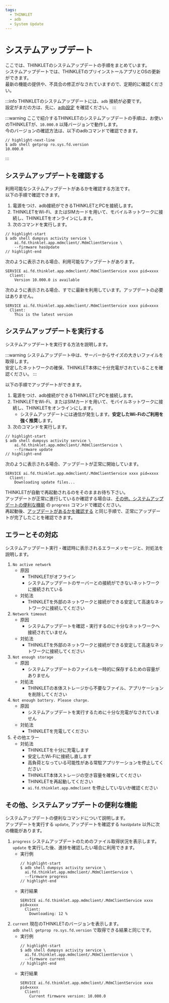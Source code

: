 ```yaml
---
tags:
  - THINKLET
  - adb
  - System Update
---
```


# システムアップデート
ここでは、THINKLETのシステムアップデートの手順をまとめています。  
システムアップデートでは、THINKLETのプリインストールアプリとOSの更新ができます。  
最新の機能の提供や、不具合の修正がなされていますので、定期的に確認ください。

:::info
THINKLETのシステムアップデートには、`adb` 接続が必要です。  
設定がまだの方は、先に、[adb設定](../startGuide/3_helloworld.md#adb設定) を確認ください。
:::

:::warning
ここで紹介するTHINKLETのシステムアップデートの手順は、お使いのTHINKLETが、`10.000.0` 以降バージョンで動作します。  
今のバージョンの確認方法は、以下のadbコマンドで確認できます。
```console
// highlight-next-line
$ adb shell getprop ro.sys.fd.version
10.000.0
```
:::

## システムアップデートを確認する
利用可能なシステムアップデートがあるかを確認する方法です。  
以下の手順で確認できます。

1. 電源をつけ、adb接続ができるTHINKLETとPCを接続します。
2. THINKLETをWi-Fi、またはSIMカードを用いて、モバイルネットワークに接続し、THINKLETをオンラインにします。
3. 次のコマンドを実行します。
  ```console
  // highlight-start
  $ adb shell dumpsys activity service \
      ai.fd.thinklet.app.mdmclient/.MdmClientService \
      --firmware hasUpdate
  // highlight-end
  ```
次のように表示される場合、利用可能なアップデートがあります。  
  ```console
  SERVICE ai.fd.thinklet.app.mdmclient/.MdmClientService xxxx pid=xxxx
    Client:
      Version 10.000.0 is available
  ```
次のように表示される場合、すでに最新を利用しています。アップデートの必要はありません。
  ```console
  SERVICE ai.fd.thinklet.app.mdmclient/.MdmClientService xxxx pid=xxxx
    Client:
      This is the latest version
  ```

## システムアップデートを実行する
システムアップデートを実行する方法を説明します。

:::warning
システムアップデート中は、サーバーからサイズの大きいファイルを取得します。  
安定したネットワークの確保、THINKLET本体に十分充電がされていることを確認ください。
:::

以下の手順でアップデートができます。
1. 電源をつけ、adb接続ができるTHINKLETとPCを接続します。
2. THINKLETをWi-Fi、またはSIMカードを用いて、モバイルネットワークに接続し、THINKLETをオンラインにします。
   - システムアップデートには通信が発生します。**安定したWi-Fiのご利用を強く推奨**します。
3. 次のコマンドを実行します。
  ```console
  // highlight-start
  $ adb shell dumpsys activity service \
      ai.fd.thinklet.app.mdmclient/.MdmClientService \
      --firmware update
  // highlight-end
  ```
次のように表示される場合、アップデートが正常に開始しています。
  ```console
  SERVICE ai.fd.thinklet.app.mdmclient/.MdmClientService xxxx pid=xxxx
    Client:
      Downloading update files...
  ```
THINKLETが自動で再起動されるのをそのままお待ち下さい。  
アップデートが正常に進行しているか確認する場合は、[その他、システムアップデートの便利な機能](#その他システムアップデートの便利な機能) の `progress` コマンドで確認ください。  
再起動後、[アップデートがあるかを確認する](#アップデートがあるかを確認する) と同じ手順で、正常にアップデートが完了したことを確認できます。

## エラーとその対応
システムアップデート実行・確認時に表示されるエラーメッセージと、対処法を説明します。
1. `No active network`
   - 原因
     - THINKLETがオフライン
     - システムアップデートのサーバーとの接続ができないネットワークに接続されている
   - 対処法
     - THINKLETを外部のネットワークと接続ができる安定して高速なネットワークに接続してください
2. `Network timeout`
   - 原因
     - システムアップデートを確認・実行するのに十分なネットワークへ接続されていません
   - 対処法
     - THINKLETを外部のネットワークと接続ができる安定して高速なネットワークに接続してください
3. `Not enough storage`
   - 原因
     - システムアップデートのファイルを一時的に保存するための容量がありません
   - 対処法
     - THINKLETの本体ストレージから不要なファイル、アプリケーションを削除してください
4. `Not enough battery. Please charge.`
   - 原因
     - システムアップデートを実行するために十分な充電がなされていません
   - 対処法
     - THINKLETを充電してください
5. その他エラー
   - 対処法
     - THINKLETを十分に充電します
     - 安定したWi-Fiに接続し直します
     - 高負荷となっている可能性がある常駐アプリケーションを停止してください
     - THINKLET本体ストレージの空き容量を確保してください
     - THINKLETを再起動してください
     - `ai.fd.thinklet.app.mdmclient` を停止していないか確認ください
## その他、システムアップデートの便利な機能
システムアップデートの便利なコマンドについて説明します。  
アップデートを実行する `update`, アップデートを確認する `hasUpdate` 以外に次の機能があります。
1. `progress`
システムアップデートのためのファイル取得状況を表示します。  
`update` を実行した後、進捗を確認したい場合に利用できます。
   - 実行例
     ```console
     // highlight-start
     $ adb shell dumpsys activity service \
       ai.fd.thinklet.app.mdmclient/.MdmClientService \
       --firmware progress
     // highlight-end
     ```
   - 実行結果
     ```console
     SERVICE ai.fd.thinklet.app.mdmclient/.MdmClientService xxxx pid=xxxx
       Client:
         Downloading: 12 %
     ```
2. `current`
現在のTHINKLETのバージョンを表示します。  
`adb shell getprop ro.sys.fd.version` で取得できる結果と同じです。
   - 実行例
     ```console
     // highlight-start
     $ adb shell dumpsys activity service \
       ai.fd.thinklet.app.mdmclient/.MdmClientService \
       --firmware current
     // highlight-end
     ```
   - 実行結果
     ```console
     SERVICE ai.fd.thinklet.app.mdmclient/.MdmClientService xxxx pid=xxxx
       Client:
         Current firmware version: 10.000.0
     ```
